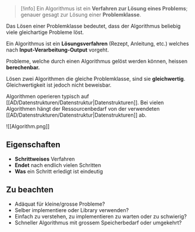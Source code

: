 >[!info]
>Ein Algorithmus ist ein **Verfahren zur Lösung eines Problems**; genauer gesagt zur Lösung einer **Problemklasse**.
>

Das Lösen einer Problemklasse bedeutet, dass der Algorithmus beliebig viele gleichartige Probleme löst.

Ein Algorithmus ist ein **Lösungsverfahren** (Rezept, Anleitung, etc.) welches nach **Input-Verarbeitung-Output** vorgeht.

Probleme, welche durch einen Algorithmus gelöst werden können, heissen **berechenbar.**

Lösen zwei Algorithmen die gleiche Problemklasse, sind sie **gleichwertig**. Gleichwertigkeit ist jedoch nicht beweisbar.

Algorithmen operieren typisch auf [[AD/Datenstrukturen/Datenstruktur|Datenstrukturen]]. Bei vielen Algorithmen hängt der Ressourcenbedarf von der verwendeten [[AD/Datenstrukturen/Datenstruktur|Datenstrukturen]] ab.

![[Algorithm.png]]

## Eigenschaften
- **Schrittweises** Verfahren
- **Endet** nach endlich vielen Schritten
- **Was** ein Schritt erledigt ist eindeutig

## Zu beachten
- Adäquat für kleine/grosse Probleme?
- Selber implementiere oder Library verwenden?
- Einfach zu verstehen, zu implementieren zu warten oder zu schwierig?
- Schneller Algorithmus mit grossem Speicherbedarf oder umgekehrt?


